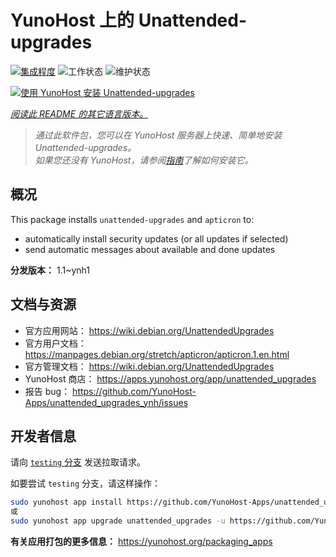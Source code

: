 <!--
注意：此 README 由 <https://github.com/YunoHost/apps/tree/master/tools/readme_generator> 自动生成
请勿手动编辑。
-->

# YunoHost 上的 Unattended-upgrades

[![集成程度](https://dash.yunohost.org/integration/unattended_upgrades.svg)](https://ci-apps.yunohost.org/ci/apps/unattended_upgrades/) ![工作状态](https://ci-apps.yunohost.org/ci/badges/unattended_upgrades.status.svg) ![维护状态](https://ci-apps.yunohost.org/ci/badges/unattended_upgrades.maintain.svg)

[![使用 YunoHost 安装 Unattended-upgrades](https://install-app.yunohost.org/install-with-yunohost.svg)](https://install-app.yunohost.org/?app=unattended_upgrades)

*[阅读此 README 的其它语言版本。](./ALL_README.md)*

> *通过此软件包，您可以在 YunoHost 服务器上快速、简单地安装 Unattended-upgrades。*  
> *如果您还没有 YunoHost，请参阅[指南](https://yunohost.org/install)了解如何安装它。*

## 概况

This package installs `unattended-upgrades` and `apticron` to:

* automatically install security updates (or all updates if selected)
* send automatic messages about available and done updates


**分发版本：** 1.1~ynh1
## 文档与资源

- 官方应用网站： <https://wiki.debian.org/UnattendedUpgrades>
- 官方用户文档： <https://manpages.debian.org/stretch/apticron/apticron.1.en.html>
- 官方管理文档： <https://wiki.debian.org/UnattendedUpgrades>
- YunoHost 商店： <https://apps.yunohost.org/app/unattended_upgrades>
- 报告 bug： <https://github.com/YunoHost-Apps/unattended_upgrades_ynh/issues>

## 开发者信息

请向 [`testing` 分支](https://github.com/YunoHost-Apps/unattended_upgrades_ynh/tree/testing) 发送拉取请求。

如要尝试 `testing` 分支，请这样操作：

```bash
sudo yunohost app install https://github.com/YunoHost-Apps/unattended_upgrades_ynh/tree/testing --debug
或
sudo yunohost app upgrade unattended_upgrades -u https://github.com/YunoHost-Apps/unattended_upgrades_ynh/tree/testing --debug
```

**有关应用打包的更多信息：** <https://yunohost.org/packaging_apps>
